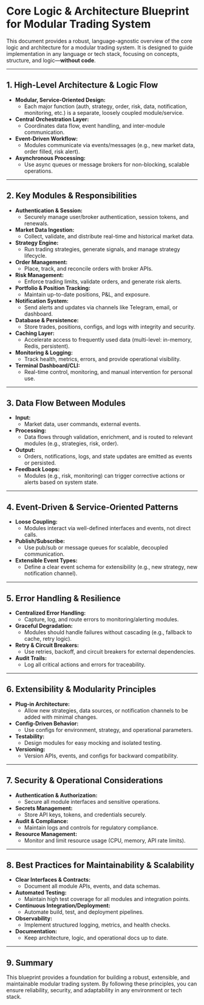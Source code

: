 # Core Logic & Architecture Blueprint for Modular Trading System

This document provides a robust, language-agnostic overview of the core logic and architecture for a modular trading system. It is designed to guide implementation in any language or tech stack, focusing on concepts, structure, and logic—**without code**.

---

## 1. High-Level Architecture & Logic Flow

- **Modular, Service-Oriented Design:**
  - Each major function (auth, strategy, order, risk, data, notification, monitoring, etc.) is a separate, loosely coupled module/service.
- **Central Orchestration Layer:**
  - Coordinates data flow, event handling, and inter-module communication.
- **Event-Driven Workflow:**
  - Modules communicate via events/messages (e.g., new market data, order filled, risk alert).
- **Asynchronous Processing:**
  - Use async queues or message brokers for non-blocking, scalable operations.

---

## 2. Key Modules & Responsibilities

- **Authentication & Session:**
  - Securely manage user/broker authentication, session tokens, and renewals.
- **Market Data Ingestion:**
  - Collect, validate, and distribute real-time and historical market data.
- **Strategy Engine:**
  - Run trading strategies, generate signals, and manage strategy lifecycle.
- **Order Management:**
  - Place, track, and reconcile orders with broker APIs.
- **Risk Management:**
  - Enforce trading limits, validate orders, and generate risk alerts.
- **Portfolio & Position Tracking:**
  - Maintain up-to-date positions, P&L, and exposure.
- **Notification System:**
  - Send alerts and updates via channels like Telegram, email, or dashboard.
- **Database & Persistence:**
  - Store trades, positions, configs, and logs with integrity and security.
- **Caching Layer:**
  - Accelerate access to frequently used data (multi-level: in-memory, Redis, persistent).
- **Monitoring & Logging:**
  - Track health, metrics, errors, and provide operational visibility.
- **Terminal Dashboard/CLI:**
  - Real-time control, monitoring, and manual intervention for personal use.

---

## 3. Data Flow Between Modules

- **Input:**
  - Market data, user commands, external events.
- **Processing:**
  - Data flows through validation, enrichment, and is routed to relevant modules (e.g., strategies, risk, order).
- **Output:**
  - Orders, notifications, logs, and state updates are emitted as events or persisted.
- **Feedback Loops:**
  - Modules (e.g., risk, monitoring) can trigger corrective actions or alerts based on system state.

---

## 4. Event-Driven & Service-Oriented Patterns

- **Loose Coupling:**
  - Modules interact via well-defined interfaces and events, not direct calls.
- **Publish/Subscribe:**
  - Use pub/sub or message queues for scalable, decoupled communication.
- **Extensible Event Types:**
  - Define a clear event schema for extensibility (e.g., new strategy, new notification channel).

---

## 5. Error Handling & Resilience

- **Centralized Error Handling:**
  - Capture, log, and route errors to monitoring/alerting modules.
- **Graceful Degradation:**
  - Modules should handle failures without cascading (e.g., fallback to cache, retry logic).
- **Retry & Circuit Breakers:**
  - Use retries, backoff, and circuit breakers for external dependencies.
- **Audit Trails:**
  - Log all critical actions and errors for traceability.

---

## 6. Extensibility & Modularity Principles

- **Plug-in Architecture:**
  - Allow new strategies, data sources, or notification channels to be added with minimal changes.
- **Config-Driven Behavior:**
  - Use configs for environment, strategy, and operational parameters.
- **Testability:**
  - Design modules for easy mocking and isolated testing.
- **Versioning:**
  - Version APIs, events, and configs for backward compatibility.

---

## 7. Security & Operational Considerations

- **Authentication & Authorization:**
  - Secure all module interfaces and sensitive operations.
- **Secrets Management:**
  - Store API keys, tokens, and credentials securely.
- **Audit & Compliance:**
  - Maintain logs and controls for regulatory compliance.
- **Resource Management:**
  - Monitor and limit resource usage (CPU, memory, API rate limits).

---

## 8. Best Practices for Maintainability & Scalability

- **Clear Interfaces & Contracts:**
  - Document all module APIs, events, and data schemas.
- **Automated Testing:**
  - Maintain high test coverage for all modules and integration points.
- **Continuous Integration/Deployment:**
  - Automate build, test, and deployment pipelines.
- **Observability:**
  - Implement structured logging, metrics, and health checks.
- **Documentation:**
  - Keep architecture, logic, and operational docs up to date.

---

## 9. Summary

This blueprint provides a foundation for building a robust, extensible, and maintainable modular trading system. By following these principles, you can ensure reliability, security, and adaptability in any environment or tech stack.
